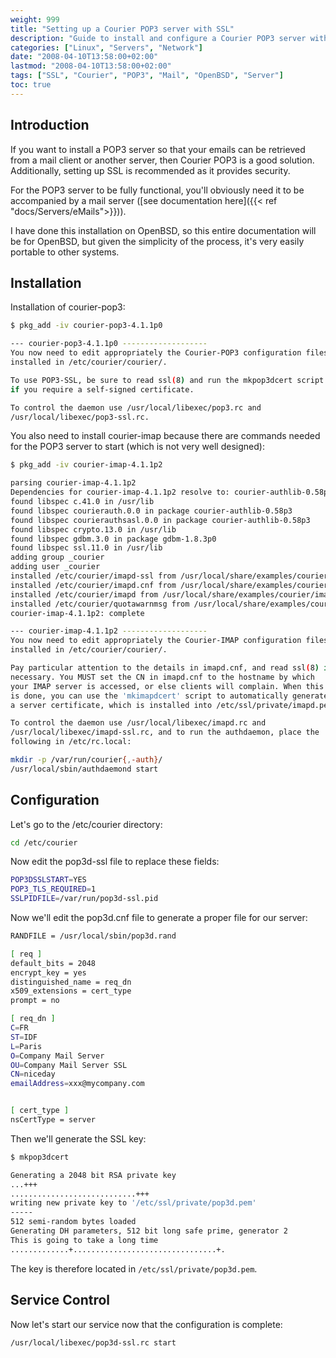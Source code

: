 ```yaml
---
weight: 999
title: "Setting up a Courier POP3 server with SSL"
description: "Guide to install and configure a Courier POP3 server with SSL encryption on OpenBSD"
categories: ["Linux", "Servers", "Network"]
date: "2008-04-10T13:58:00+02:00"
lastmod: "2008-04-10T13:58:00+02:00"
tags: ["SSL", "Courier", "POP3", "Mail", "OpenBSD", "Server"]
toc: true
---
```


## Introduction

If you want to install a POP3 server so that your emails can be retrieved from a mail client or another server, then Courier POP3 is a good solution. Additionally, setting up SSL is recommended as it provides security.

For the POP3 server to be fully functional, you'll obviously need it to be accompanied by a mail server ([see documentation here]({{< ref "docs/Servers/eMails">}})).

I have done this installation on OpenBSD, so this entire documentation will be for OpenBSD, but given the simplicity of the process, it's very easily portable to other systems.

## Installation

Installation of courier-pop3:

```bash
$ pkg_add -iv courier-pop3-4.1.1p0

--- courier-pop3-4.1.1p0 -------------------
You now need to edit appropriately the Courier-POP3 configuration files
installed in /etc/courier/courier/.

To use POP3-SSL, be sure to read ssl(8) and run the mkpop3dcert script
if you require a self-signed certificate.

To control the daemon use /usr/local/libexec/pop3.rc and
/usr/local/libexec/pop3-ssl.rc.
```

You also need to install courier-imap because there are commands needed for the POP3 server to start (which is not very well designed):

```bash
$ pkg_add -iv courier-imap-4.1.1p2

parsing courier-imap-4.1.1p2
Dependencies for courier-imap-4.1.1p2 resolve to: courier-authlib-0.58p3, gdbm-1.8.3p0
found libspec c.41.0 in /usr/lib
found libspec courierauth.0.0 in package courier-authlib-0.58p3
found libspec courierauthsasl.0.0 in package courier-authlib-0.58p3
found libspec crypto.13.0 in /usr/lib
found libspec gdbm.3.0 in package gdbm-1.8.3p0
found libspec ssl.11.0 in /usr/lib
adding group _courier
adding user _courier
installed /etc/courier/imapd-ssl from /usr/local/share/examples/courier/imapd-ssl.dist**************************************************************************** | 99%
installed /etc/courier/imapd.cnf from /usr/local/share/examples/courier/imapd.cnf
installed /etc/courier/imapd from /usr/local/share/examples/courier/imapd.dist*************************************************************************************| 100%
installed /etc/courier/quotawarnmsg from /usr/local/share/examples/courier/quotawarnmsg.example
courier-imap-4.1.1p2: complete

--- courier-imap-4.1.1p2 -------------------
You now need to edit appropriately the Courier-IMAP configuration files
installed in /etc/courier/courier/.

Pay particular attention to the details in imapd.cnf, and read ssl(8) if
necessary. You MUST set the CN in imapd.cnf to the hostname by which
your IMAP server is accessed, or else clients will complain. When this
is done, you can use the 'mkimapdcert' script to automatically generate
a server certificate, which is installed into /etc/ssl/private/imapd.pem

To control the daemon use /usr/local/libexec/imapd.rc and
/usr/local/libexec/imapd-ssl.rc, and to run the authdaemon, place the
following in /etc/rc.local:

mkdir -p /var/run/courier{,-auth}/
/usr/local/sbin/authdaemond start
```

## Configuration

Let's go to the /etc/courier directory:

```bash
cd /etc/courier
```

Now edit the pop3d-ssl file to replace these fields:

```bash
POP3DSSLSTART=YES
POP3_TLS_REQUIRED=1
SSLPIDFILE=/var/run/pop3d-ssl.pid
```

Now we'll edit the pop3d.cnf file to generate a proper file for our server:

```bash
RANDFILE = /usr/local/sbin/pop3d.rand

[ req ]
default_bits = 2048
encrypt_key = yes
distinguished_name = req_dn
x509_extensions = cert_type
prompt = no

[ req_dn ]
C=FR
ST=IDF
L=Paris
O=Company Mail Server
OU=Company Mail Server SSL
CN=niceday
emailAddress=xxx@mycompany.com


[ cert_type ]
nsCertType = server
```

Then we'll generate the SSL key:

```bash
$ mkpop3dcert

Generating a 2048 bit RSA private key
...+++
............................+++
writing new private key to '/etc/ssl/private/pop3d.pem'
-----
512 semi-random bytes loaded
Generating DH parameters, 512 bit long safe prime, generator 2
This is going to take a long time
.............+................................+.
```

The key is therefore located in `/etc/ssl/private/pop3d.pem`.

## Service Control

Now let's start our service now that the configuration is complete:

```bash
/usr/local/libexec/pop3d-ssl.rc start
```
